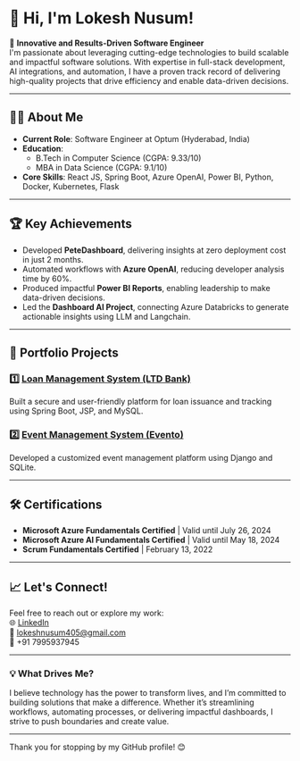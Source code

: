 # 👋 Hi, I'm Lokesh Nusum!  


<!-- ![Lokesh's GitHub Stats](https://github-readme-stats.vercel.app/api?username=lokeshnusum405&show_icons=true&theme=radical) -->



🚀 **Innovative and Results-Driven Software Engineer**    
I'm passionate about leveraging cutting-edge technologies to build scalable and impactful software solutions. With expertise in full-stack development, AI integrations, and automation, I have a proven track record of delivering high-quality projects that drive efficiency and enable data-driven decisions.  
  
---  
  
## 👨‍💻 **About Me**  
- **Current Role**: Software Engineer at Optum (Hyderabad, India)  
- **Education**:  
  - B.Tech in Computer Science (CGPA: 9.33/10)  
  - MBA in Data Science (CGPA: 9.1/10)  
- **Core Skills**: React JS, Spring Boot, Azure OpenAI, Power BI, Python, Docker, Kubernetes, Flask  
  
<!-- 🌐 [LinkedIn](https://linkedin.com/in/lokeshnusum) | 🌟 [Portfolio Projects Below](#portfolio-projects)    -->
  
---  
  
## 🏆 **Key Achievements**  
- Developed **PeteDashboard**, delivering insights at zero deployment cost in just 2 months.  
- Automated workflows with **Azure OpenAI**, reducing developer analysis time by 60%.  
- Produced impactful **Power BI Reports**, enabling leadership to make data-driven decisions.  
- Led the **Dashboard AI Project**, connecting Azure Databricks to generate actionable insights using LLM and Langchain.  
  
---  
  
## 📂 **Portfolio Projects**  
  
### 1️⃣ [Loan Management System (LTD Bank)](https://github.com/LTDBank)  
Built a secure and user-friendly platform for loan issuance and tracking using Spring Boot, JSP, and MySQL.  
  
### 2️⃣ [Event Management System (Evento)](https://youtube.com/evento)  
Developed a customized event management platform using Django and SQLite.  
  
---  
  
## 🛠 **Certifications**  
- **Microsoft Azure Fundamentals Certified** | Valid until July 26, 2024  
- **Microsoft Azure AI Fundamentals Certified** | Valid until May 18, 2024  
- **Scrum Fundamentals Certified** | February 13, 2022  
  
---  
  
## 📈 **Let's Connect!**  
Feel free to reach out or explore my work:    
🌐 [LinkedIn](https://linkedin.com/in/lokeshnusum)    
📧 lokeshnusum405@gmail.com    
📱 +91 7995937945    
  
---  
  
### 💡 **What Drives Me?**  
I believe technology has the power to transform lives, and I’m committed to building solutions that make a difference. Whether it’s streamlining workflows, automating processes, or delivering impactful dashboards, I strive to push boundaries and create value.  
  
---  
  
Thank you for stopping by my GitHub profile! 😊  
